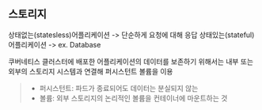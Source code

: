 ## 스토리지
상태없는(statesless)어플리케이션 -> 단순하게 요청에 대해 응답
상태있는(stateful)어플리케이션 -> ex. Database

쿠버네티스 클러스터에 배포한 어플리케이션의 데이터를 보존하기 위해서는 내부 또는 외부의 스토리지 시스템과 연결해 퍼시스턴트 볼륨을 이용

>  - 퍼시스턴트: 파드가 종료되어도 데이터는 분실되지 않는
> -  볼륨: 외부 스토리지의 논리적인 볼륨을 컨테이너에 마운트하는 것
   
